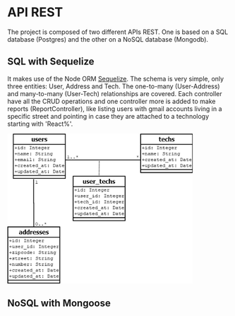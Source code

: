 # API REST
The project is composed of two different APIs REST. One is based on a SQL database (Postgres) and the other on a NoSQL database (Mongodb).

## SQL with Sequelize
It makes use of the Node ORM [Sequelize](https://sequelize.org/). The schema is very simple, only three entities: User, Address and Tech. The one-to-many (User-Address) and many-to-many (User-Tech) relationships are covered. Each controller have all the CRUD operations and one controller more is added to make reports (ReportController), like listing users with gmail accounts living in a specific street and pointing in case they are attached to a technology starting with 'React%'.

<img src="https://github.com/GuilleAngulo/api-rest/blob/master/sql-sequelize/img/diagram.png" width="420" style="align-items:center;">


## NoSQL with Mongoose

